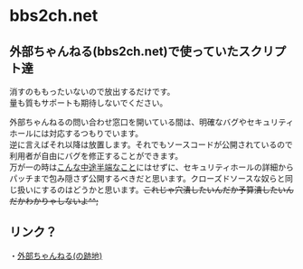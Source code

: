 # bbs2ch.net

## 外部ちゃんねる(bbs2ch.net)で使っていたスクリプト達

消すのももったいないので放出するだけです。  
量も質もサポートも期待しないでください。

外部ちゃんねるの問い合わせ窓口を開いている間は、明確なバグやセキュリティホールには対応するつもりでいます。  
逆に言えばそれ以降は放置します。それでもソースコードが公開されているので利用者が自由にバグを修正することができます。  
万が一の時は[こんな中途半端なこと](https://jvn.jp/reply/DID59067674.html "JVN DID#59067674")にはせずに、セキュリティホールの詳細からパッチまで包み隠さず公開するべきだと思います。クローズドソースな奴らと同じ扱いにするのはどうかと思います。~~これじゃ穴潰したいんだか予算潰したいんだかわかりゃしないよ^^;~~

## リンク？
・[外部ちゃんねる(の跡地)](http://friend.ship.jp)
